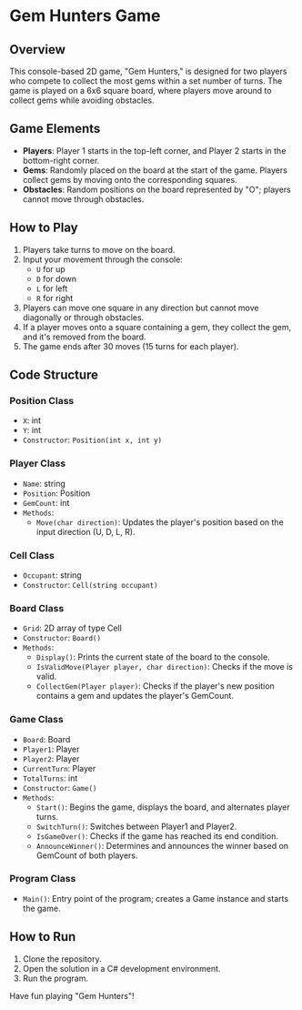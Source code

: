 # Gem Hunters Game

## Overview

This console-based 2D game, "Gem Hunters," is designed for two players who compete to collect the most gems within a set number of turns. The game is played on a 6x6 square board, where players move around to collect gems while avoiding obstacles.

## Game Elements

- **Players**: Player 1 starts in the top-left corner, and Player 2 starts in the bottom-right corner.
- **Gems**: Randomly placed on the board at the start of the game. Players collect gems by moving onto the corresponding squares.
- **Obstacles**: Random positions on the board represented by "O"; players cannot move through obstacles.

## How to Play

1. Players take turns to move on the board.
2. Input your movement through the console:
   - `U` for up
   - `D` for down
   - `L` for left
   - `R` for right
3. Players can move one square in any direction but cannot move diagonally or through obstacles.
4. If a player moves onto a square containing a gem, they collect the gem, and it's removed from the board.
5. The game ends after 30 moves (15 turns for each player).

## Code Structure

### Position Class

- `X`: int
- `Y`: int
- `Constructor`: `Position(int x, int y)`

### Player Class

- `Name`: string
- `Position`: Position
- `GemCount`: int
- `Methods`: 
  - `Move(char direction)`: Updates the player's position based on the input direction (U, D, L, R).

### Cell Class

- `Occupant`: string
- `Constructor`: `Cell(string occupant)`

### Board Class

- `Grid`: 2D array of type Cell
- `Constructor`: `Board()`
- `Methods`:
  - `Display()`: Prints the current state of the board to the console.
  - `IsValidMove(Player player, char direction)`: Checks if the move is valid.
  - `CollectGem(Player player)`: Checks if the player's new position contains a gem and updates the player's GemCount.

### Game Class

- `Board`: Board
- `Player1`: Player
- `Player2`: Player
- `CurrentTurn`: Player
- `TotalTurns`: int
- `Constructor`: `Game()`
- `Methods`:
  - `Start()`: Begins the game, displays the board, and alternates player turns.
  - `SwitchTurn()`: Switches between Player1 and Player2.
  - `IsGameOver()`: Checks if the game has reached its end condition.
  - `AnnounceWinner()`: Determines and announces the winner based on GemCount of both players.

### Program Class

- `Main()`: Entry point of the program; creates a Game instance and starts the game.

## How to Run

1. Clone the repository.
2. Open the solution in a C# development environment.
3. Run the program.

Have fun playing "Gem Hunters"!
